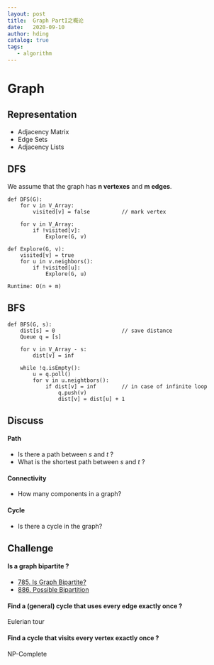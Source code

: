 ```yaml
---
layout: post
title:  Graph PartI之概论
date:   2020-09-10
author: hding
catalog: true
tags:
   - algorithm
---
```

# Graph

## Representation
- Adjacency Matrix
- Edge Sets
- Adjacency Lists 

## DFS
We assume that the graph has **n vertexes** and **m edges**.
```
def DFS(G):
	for v in V_Array:
		visited[v] = false			// mark vertex

	for v in V_Array:
		if !visited[v]:
			Explore(G, v)
```
```
def Explore(G, v):
	visited[v] = true
	for u in v.neighbors():
		if !visited[u]:
			Explore(G, u)
```
```
Runtime: O(n + m)
```



## BFS
```
def BFS(G, s):
	dist[s] = 0						// save distance
	Queue q = [s]

	for v in V_Array - s:
		dist[v] = inf

	while !q.isEmpty():
		u = q.poll()
		for v in u.neightbors():
			if dist[v] = inf		// in case of infinite loop
				q.push(v)
				dist[v] = dist[u] + 1
```


## Discuss

#### Path
- Is there a path between *s* and *t* ?
- What is the shortest path between *s* and *t* ?

#### Connectivity
- How many components in a graph?

#### Cycle
- Is there a cycle in the graph?



## Challenge

#### Is a graph bipartite ?
- [785. Is Graph Bipartite?](https://leetcode.com/problems/is-graph-bipartite/)
- [886. Possible Bipartition](https://leetcode.com/problems/possible-bipartition/)

#### Find a (general) cycle that uses every edge exactly once ?
Eulerian tour

#### Find a cycle that visits every vertex exactly once ?
NP-Complete